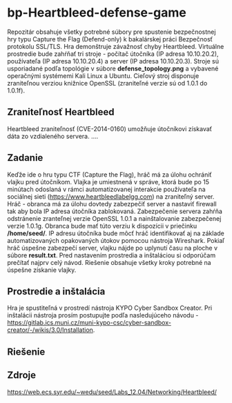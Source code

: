 # bp-Heartbleed-defense-game
Repozitár obsahuje všetky potrebné súbory pre spustenie bezpečnostnej hry typu Capture the Flag (Defend-only) k bakalárskej práci Bezpečnosť protokolu SSL/TLS. Hra demonštruje závažnosť chyby Heartbleed. Virtuálne prostredie bude zahŕňať tri stroje - počítač útočníka (IP adresa 10.10.20.2), používateľa (IP adresa 10.10.20.4) a server (IP adresa 10.10.20.3). Stroje sú usporiadané podľa topológie v súbore **defense_topology.png** a vybavené operačnými systémemi Kali Linux a Ubuntu. Cieľový stroj disponuje zraniteľnou verziou knižnice OpenSSL (zraniteľné verzie sú od 1.0.1 do 1.0.1f).
## Zraniteľnosť Heartbleed 
Heartbleed zraniteľnosť (CVE-2014-0160) umožňuje útočníkovi získavať dáta zo vzdialeného servera.
....
## Zadanie
Keďže ide o hru typu CTF (Capture the Flag), hráč má za úlohu ochrániť vlajku pred útočníkom. Vlajka je umiestnená v správe, ktorá bude po 15 minútach odoslaná v rámci automatizovanej interakcie používateľa na sociálnej sieti (https://www.heartbleedlabelgg.com) na zraniteľný server. Hráč - obranca má za úlohu dovtedy zabezpečiť server a nastaviť firewall tak aby bola IP adresa útočníka zablokovaná. Zabezpečenie servera zahŕňa odstránenie zranteľnej verzie OpenSSL 1.0.1 a nainštalovanie zabezpečenej verzie 1.0.1g. Obranca bude mať túto verziu k dispozícii v priečinku **/home/seed/**. IP adresu útočníka bude môcť hráč identifikovať aj na základe automatizovaných opakovaných útokov pomocou nástroja Wireshark. Pokiaľ hráč úspešne zabezpečí server, vlajku nájde po uplynutí času na ploche v súbore **result.txt**. Pred nastavením prostredia a inštaláciou si odporúčam prečítať najprv celý návod. Riešenie obsahuje všetky kroky potrebné na úspešne získanie vlajky.

## Prostredie a inštalácia
Hra je spustiteľná v prostredí nástroja KYPO Cyber Sandbox Creator. Pri inštalácii nástroja prosím postupujte podľa nasledujúceho návodu -  https://gitlab.ics.muni.cz/muni-kypo-csc/cyber-sandbox-creator/-/wikis/3.0/Installation. 

## Riešenie

## Zdroje
https://web.ecs.syr.edu/~wedu/seed/Labs_12.04/Networking/Heartbleed/
